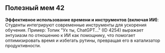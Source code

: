 ## Полезный мем 42

**Эффективное использование времени и инструментов (включая ИИ)**: Студенты интегрируют современные инструменты для ускорения обучения. Пример: Топик "Ух ты, ChatGPT..." (ID 4254) выражает энтузиазм по отношению к ИИ как помощнику, что помогает оптимизировать время и избегать рутины, превращая его в катализатор продуктивности.